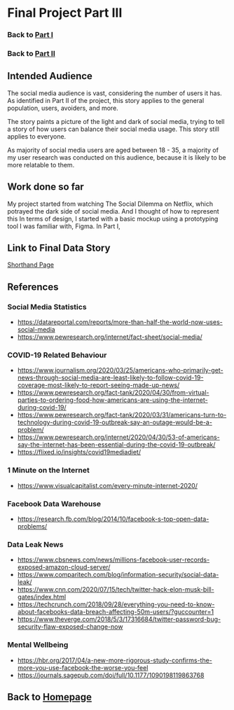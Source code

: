 # Final Project Part III

### Back to [Part I](FinalProjectPartI.md)
### Back to [Part II](FinalProjectPartII.md)

## Intended Audience
The social media audience is vast, considering the number of users it has. As identified in Part II of the project, this story applies to the general population, users, avoiders, and more.

The story paints a picture of the light and dark of social media, trying to tell a story of how users can balance their social media usage. This story still applies to everyone.

As majority of social media users are aged between 18 - 35, a majority of my user research was conducted on this audience, because it is likely to be more relatable to them.

## Work done so far
My project started from watching The Social Dilemma on Netflix, which potrayed the dark side of social media. And I thought of how to represent this 
In terms of design, I started with a basic mockup using a prototyping tool I was familiar with, Figma. In Part I, 


## Link to Final Data Story
[Shorthand Page](https://carnegiemellon.shorthandstories.com/the-social-dilemma/index.html)

## References
### Social Media Statistics
* https://datareportal.com/reports/more-than-half-the-world-now-uses-social-media
* https://www.pewresearch.org/internet/fact-sheet/social-media/

### COVID-19 Related Behaviour
* https://www.journalism.org/2020/03/25/americans-who-primarily-get-news-through-social-media-are-least-likely-to-follow-covid-19-coverage-most-likely-to-report-seeing-made-up-news/
* https://www.pewresearch.org/fact-tank/2020/04/30/from-virtual-parties-to-ordering-food-how-americans-are-using-the-internet-during-covid-19/
* https://www.pewresearch.org/fact-tank/2020/03/31/americans-turn-to-technology-during-covid-19-outbreak-say-an-outage-would-be-a-problem/
* https://www.pewresearch.org/internet/2020/04/30/53-of-americans-say-the-internet-has-been-essential-during-the-covid-19-outbreak/
* https://flixed.io/insights/covid19mediadiet/

### 1 Minute on the Internet
* https://www.visualcapitalist.com/every-minute-internet-2020/

### Facebook Data Warehouse
* https://research.fb.com/blog/2014/10/facebook-s-top-open-data-problems/

### Data Leak News
* https://www.cbsnews.com/news/millions-facebook-user-records-exposed-amazon-cloud-server/
* https://www.comparitech.com/blog/information-security/social-data-leak/
* https://www.cnn.com/2020/07/15/tech/twitter-hack-elon-musk-bill-gates/index.html
* https://techcrunch.com/2018/09/28/everything-you-need-to-know-about-facebooks-data-breach-affecting-50m-users/?guccounter=1
* https://www.theverge.com/2018/5/3/17316684/twitter-password-bug-security-flaw-exposed-change-now

### Mental Wellbeing
* https://hbr.org/2017/04/a-new-more-rigorous-study-confirms-the-more-you-use-facebook-the-worse-you-feel
* https://journals.sagepub.com/doi/full/10.1177/1090198119863768


## Back to [Homepage](https://jeromelek.github.io/tellingstorieswithdataportfolio/)
